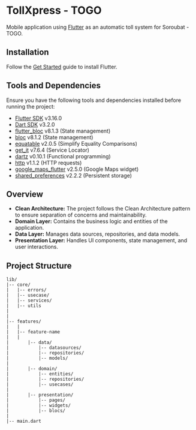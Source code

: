 # TollXpress - TOGO

Mobile application using [Flutter](https://flutter.dev/) as an automatic toll system for Soroubat - TOGO.

## Installation

Follow the [Get Started](https://docs.flutter.dev/get-started/install) guide to install Flutter.


## Tools and Dependencies

Ensure you have the following tools and dependencies installed before running the project:

* [Flutter SDK](https://docs.flutter.dev/get-started/install) v3.16.0
* [Dart SDK](https://dart.dev/get-dart) v3.2.0
* [flutter_bloc](https://pub.dev/packages/flutter_bloc) v8.1.3  (State management)
* [bloc](https://pub.dev/packages/bloc) v8.1.2  (State management)
* [equatable](https://pub.dev/packages/equatable) v2.0.5  (Simplify Equality Comparisons)
* [get_it](https://pub.dev/packages/get_it) v7.6.4  (Service Locator)
* [dartz](https://pub.dev/packages/dartz) v0.10.1  (Functional programming)
* [http](https://pub.dev/packages/http) v1.1.2  (HTTP requests)
* [google_maps_flutter](https://pub.dev/packages/google_maps_flutter) v2.5.0  (Google Maps widget)
* [shared_preferences](https://pub.dev/packages/shared_preferences) v2.2.2  (Persistent storage)



## Overview
* **Clean Architecture:** The project follows the Clean Architecture pattern to ensure separation of concerns and maintainability.
* **Domain Layer:** Contains the business logic and entities of the application.
* **Data Layer:** Manages data sources, repositories, and data models.
* **Presentation Layer:** Handles UI components, state management, and user interactions.


## Project Structure
```
lib/
|-- core/
|   |-- errors/
|   |-- usecase/
|   |-- services/
|   |-- utils
|
|
|-- features/
|   |
|   |-- feature-name
|   |
|       |-- data/
|           |-- datasources/
|           |-- repositories/
|           |-- models/
|
|       |-- domain/
|           |-- entities/
|           |-- repositories/
|           |-- usecases/
|
|       |-- presentation/
|           |-- pages/
|           |-- widgets/
|           |-- blocs/
|
|-- main.dart
```